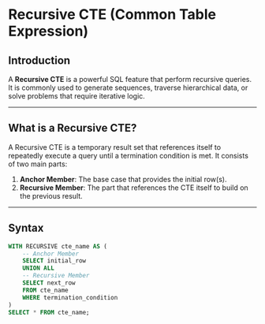 # Recursive CTE (Common Table Expression)

## Introduction
A **Recursive CTE** is a powerful SQL feature that perform recursive queries. It is commonly used to generate sequences, traverse hierarchical data, or solve problems that require iterative logic.

---

## What is a Recursive CTE?
A Recursive CTE is a temporary result set that references itself to repeatedly execute a query until a termination condition is met. It consists of two main parts:
1. **Anchor Member**: The base case that provides the initial row(s).
2. **Recursive Member**: The part that references the CTE itself to build on the previous result.

---

## Syntax
```sql
WITH RECURSIVE cte_name AS (
    -- Anchor Member
    SELECT initial_row
    UNION ALL
    -- Recursive Member
    SELECT next_row
    FROM cte_name
    WHERE termination_condition
)
SELECT * FROM cte_name;
